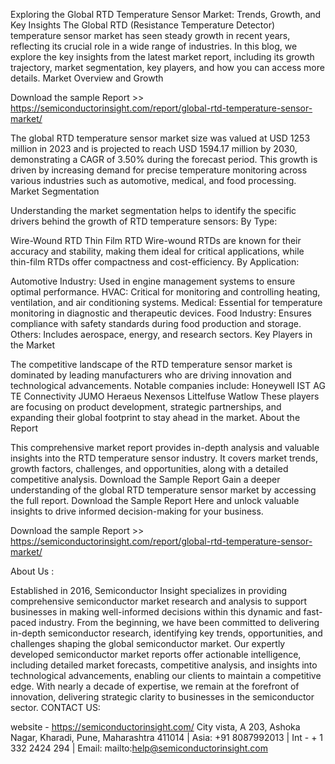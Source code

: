 Exploring the Global RTD Temperature Sensor Market: Trends, Growth, and Key Insights
The Global RTD (Resistance Temperature Detector) temperature sensor market has seen steady growth in recent years, reflecting its crucial role in a wide range of industries. In this blog, we explore the key insights from the latest market report, including its growth trajectory, market segmentation, key players, and how you can access more details.
Market Overview and Growth

Download the sample Report >> https://semiconductorinsight.com/report/global-rtd-temperature-sensor-market/ 

The global RTD temperature sensor market size was valued at USD 1253 million in 2023 and is projected to reach USD 1594.17 million by 2030, demonstrating a CAGR of 3.50% during the forecast period. This growth is driven by increasing demand for precise temperature monitoring across various industries such as automotive, medical, and food processing.
Market Segmentation

Understanding the market segmentation helps to identify the specific drivers behind the growth of RTD temperature sensors:
By Type:

Wire-Wound RTD
Thin Film RTD
Wire-wound RTDs are known for their accuracy and stability, making them ideal for critical applications, while thin-film RTDs offer compactness and cost-efficiency.
By Application:

Automotive Industry: Used in engine management systems to ensure optimal performance.
HVAC: Critical for monitoring and controlling heating, ventilation, and air conditioning systems.
Medical: Essential for temperature monitoring in diagnostic and therapeutic devices.
Food Industry: Ensures compliance with safety standards during food production and storage.
Others: Includes aerospace, energy, and research sectors.
Key Players in the Market

The competitive landscape of the RTD temperature sensor market is dominated by leading manufacturers who are driving innovation and technological advancements. Notable companies include:
Honeywell
IST AG
TE Connectivity
JUMO
Heraeus Nexensos
Littelfuse
Watlow
These players are focusing on product development, strategic partnerships, and expanding their global footprint to stay ahead in the market.
About the Report

This comprehensive market report provides in-depth analysis and valuable insights into the RTD temperature sensor industry. It covers market trends, growth factors, challenges, and opportunities, along with a detailed competitive analysis.
Download the Sample Report
Gain a deeper understanding of the global RTD temperature sensor market by accessing the full report. Download the Sample Report Here and unlock valuable insights to drive informed decision-making for your business.

Download the sample Report >> https://semiconductorinsight.com/report/global-rtd-temperature-sensor-market/ 

About Us : 

Established in 2016, Semiconductor Insight specializes in providing comprehensive semiconductor market research and analysis to support businesses in making well-informed decisions within this dynamic and fast-paced industry. From the beginning, we have been committed to delivering in-depth semiconductor research, identifying key trends, opportunities, and challenges shaping the global semiconductor market. Our expertly developed semiconductor market reports offer actionable intelligence, including detailed market forecasts, competitive analysis, and insights into technological advancements, enabling our clients to maintain a competitive edge. With nearly a decade of expertise, we remain at the forefront of innovation, delivering strategic clarity to businesses in the semiconductor sector.
CONTACT US:

website - https://semiconductorinsight.com/
City vista, A 203, Ashoka Nagar, Kharadi, Pune, Maharashtra 411014 
| Asia: +91 8087992013 
| Int - + 1 332 2424 294 
| Email: mailto:help@semiconductorinsight.com
